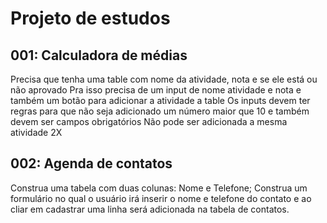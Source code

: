 # Projeto de estudos
## 001: Calculadora de médias

Precisa que tenha uma table com nome da atividade, nota e se ele está ou não aprovado
Pra isso precisa de um input de nome atividade e nota e também um botão para adicionar a atividade a table
Os inputs devem ter regras para que não seja adicionado um número maior que 10 e também devem ser campos obrigatórios
Não pode ser adicionada a mesma atividade 2X


## 002: Agenda de contatos

Construa uma tabela com duas colunas: Nome e Telefone;
Construa um formulário no qual o usuário irá inserir o nome e telefone do contato e ao cliar em cadastrar uma linha será adicionada na tabela de contatos.

